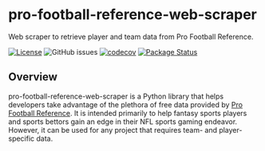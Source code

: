 # pro-football-reference-web-scraper
Web scraper to retrieve player and team data from Pro Football Reference.  

[![License](https://img.shields.io/github/license/mjk2244/pro-football-reference-web-scraper)](https://opensource.org/licenses/Apache-2.0) ![GitHub issues](https://img.shields.io/github/issues/mjk2244/pro-football-reference-web-scraper) [![codecov](https://codecov.io/gh/mjk2244/pro-football-reference-web-scraper/branch/main/graph/badge.svg?token=OTGOR2M0CY)](https://codecov.io/gh/mjk2244/pro-football-reference-web-scraper) [![Package Status](https://img.shields.io/github/actions/workflow/status/mjk2244/pro-football-reference-web-scraper/build.yml)](https://github.com/mjk2244/pro-football-reference-web-scraper/)
## Overview
pro-football-reference-web-scraper is a Python library that helps developers take advantage of the plethora of free data provided by [Pro Football Reference](https://www.pro-football-reference.com/). It is intended primarily to help fantasy sports players and sports bettors gain an edge in their NFL sports gaming endeavor. However, it can be used for any project that requires team- and player-specific data.
